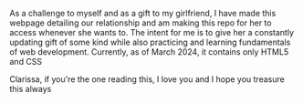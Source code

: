 As a challenge to myself and as a gift to my girlfriend, I have made this webpage detailing our relationship and am making this repo for her to access whenever she wants to. The intent for me is to give her a constantly updating gift of some kind while also practicing and learning fundamentals of web development. Currently, as of March 2024, it contains only HTML5 and CSS

Clarissa, if you're the one reading this, I love you and I hope you treasure this always

